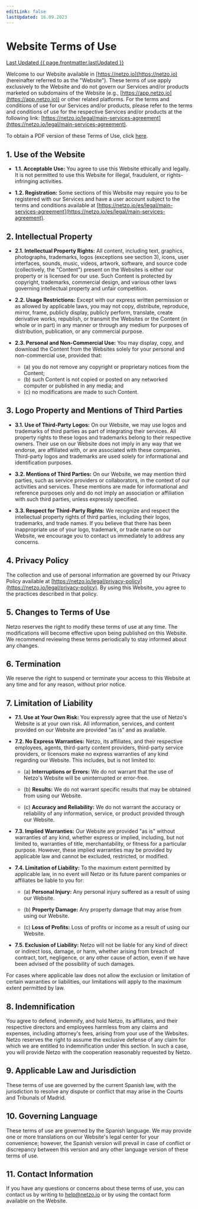 ```yaml
---
editLink: false
lastUpdated: 16.09.2023
---
```


<script setup>
import { onMounted } from 'vue'
import { useData } from 'vitepress'

onMounted(async () => {
  if (window) await window.UC_UI.updateLanguage("en");
})
const { page } = useData()
</script>

# Website Terms of Use

<u>Last Updated {{ page.frontmatter.lastUpdated }}</u>

Welcome to our Website available in [https://netzo.io](https://netzo.io) (hereinafter referred to as the "Website"). These terms of use apply exclusively to the Website and do not govern our Services and/or products marketed on subdomains of the Website (e.g., [https://app.netzo.io](https://app.netzo.io)) or other related platforms. For the terms and conditions of use for our Services and/or products, please refer to the terms and conditions of use for the respective Services and/or products at the following link: [https://netzo.io/legal/main-services-agreement](https://netzo.io/legal/main-services-agreement).

To obtain a PDF version of these Terms of Use, click [here](../../documents/website-terms-of-use-en.pdf).

## 1. Use of the Website

- **1.1. Acceptable Use:** You agree to use this Website ethically and legally. It is not permitted to use this Website for illegal, fraudulent, or rights-infringing activities.

- **1.2. Registration:** Some sections of this Website may require you to be registered with our Services and have a user account subject to the terms and conditions available at [https://netzo.io/es/legal/main-services-agreement](https://netzo.io/es/legal/main-services-agreement).

## 2. Intellectual Property

- **2.1. Intellectual Property Rights:** All content, including text, graphics, photographs, trademarks, logos (exceptions see section 3), icons, user interfaces, sounds, music, videos, artwork, software, and source code (collectively, the "Content") present on the Websites is either our property or is licensed for our use. Such Content is protected by copyright, trademarks, commercial design, and various other laws governing intellectual property and unfair competition.

- **2.2. Usage Restrictions:** Except with our express written permission or as allowed by applicable laws, you may not copy, distribute, reproduce, mirror, frame, publicly display, publicly perform, translate, create derivative works, republish, or transmit the Websites or the Content (in whole or in part) in any manner or through any medium for purposes of distribution, publication, or any commercial purpose.

- **2.3. Personal and Non-Commercial Use:** You may display, copy, and download the Content from the Websites solely for your personal and non-commercial use, provided that:
  - (a) you do not remove any copyright or proprietary notices from the Content;
  - (b) such Content is not copied or posted on any networked computer or published in any media; and
  - (c) no modifications are made to such Content.

## 3. Logo Property and Mentions of Third Parties

- **3.1. Use of Third-Party Logos:** On our Website, we may use logos and trademarks of third parties as part of integrating their services. All property rights to these logos and trademarks belong to their respective owners. Their use on our Website does not imply in any way that we endorse, are affiliated with, or are associated with these companies. Third-party logos and trademarks are used solely for informational and identification purposes.

- **3.2. Mentions of Third Parties:** On our Website, we may mention third parties, such as service providers or collaborators, in the context of our activities and services. These mentions are made for informational and reference purposes only and do not imply an association or affiliation with such third parties, unless expressly specified.

- **3.3. Respect for Third-Party Rights:** We recognize and respect the intellectual property rights of third parties, including their logos, trademarks, and trade names. If you believe that there has been inappropriate use of your logo, trademark, or trade name on our Website, we encourage you to contact us immediately to address any concerns.

## 4. Privacy Policy

The collection and use of personal information are governed by our Privacy Policy available at [https://netzo.io/legal/privacy-policy](https://netzo.io/legal/privacy-policy). By using this Website, you agree to the practices described in that policy.

## 5. Changes to Terms of Use

Netzo reserves the right to modify these terms of use at any time. The modifications will become effective upon being published on this Website. We recommend reviewing these terms periodically to stay informed about any changes.

## 6. Termination

We reserve the right to suspend or terminate your access to this Website at any time and for any reason, without prior notice.

## 7. Limitation of Liability

- **7.1. Use at Your Own Risk:** You expressly agree that the use of Netzo's Website is at your own risk. All information, services, and content provided on our Website are provided "as is" and as available.

- **7.2. No Express Warranties:** Netzo, its affiliates, and their respective employees, agents, third-party content providers, third-party service providers, or licensors make no express warranties of any kind regarding our Website. This includes, but is not limited to:

  - (a) **Interruptions or Errors:** We do not warrant that the use of Netzo's Website will be uninterrupted or error-free.

  - (b) **Results:** We do not warrant specific results that may be obtained from using our Website.

  - (c) **Accuracy and Reliability:** We do not warrant the accuracy or reliability of any information, service, or product provided through our Website.

- **7.3. Implied Warranties:** Our Website are provided "as is" without warranties of any kind, whether express or implied, including, but not limited to, warranties of title, merchantability, or fitness for a particular purpose. However, these implied warranties may be provided by applicable law and cannot be excluded, restricted, or modified.

- **7.4. Limitation of Liability:** To the maximum extent permitted by applicable law, in no event will Netzo or its future parent companies or affiliates be liable to you for:

  - (a) **Personal Injury:** Any personal injury suffered as a result of using our Website.

  - (b) **Property Damage:** Any property damage that may arise from using our Website.

  - (c) **Loss of Profits:** Loss of profits or income as a result of using our Website.

- **7.5. Exclusion of Liability:** Netzo will not be liable for any kind of direct or indirect loss, damage, or harm, whether arising from breach of contract, tort, negligence, or any other cause of action, even if we have been advised of the possibility of such damages.

For cases where applicable law does not allow the exclusion or limitation of certain warranties or liabilities, our limitations will apply to the maximum extent permitted by law.

## 8. Indemnification

You agree to defend, indemnify, and hold Netzo, its affiliates, and their respective directors and employees harmless from any claims and expenses, including attorney's fees, arising from your use of the Websites. Netzo reserves the right to assume the exclusive defense of any claim for which we are entitled to indemnification under this section. In such a case, you will provide Netzo with the cooperation reasonably requested by Netzo.

## 9. Applicable Law and Jurisdiction

These terms of use are governed by the current Spanish law, with the jurisdiction to resolve any dispute or conflict that may arise in the Courts and Tribunals of Madrid.

## 10. Governing Language

These terms of use are governed by the Spanish language. We may provide one or more translations on our Website's legal center for your convenience; however, the Spanish version will prevail in case of conflict or discrepancy between this version and any other language version of these terms of use.

## 11. Contact Information

If you have any questions or concerns about these terms of use, you can contact us by writing to [help@netzo.io](help@netzo.io) or by using the contact form available on the Website.
